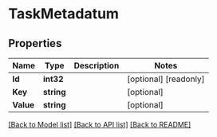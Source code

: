 # TaskMetadatum

## Properties

Name | Type | Description | Notes
------------ | ------------- | ------------- | -------------
**Id** | **int32** |  | [optional] [readonly] 
**Key** | **string** |  | [optional] 
**Value** | **string** |  | [optional] 

[[Back to Model list]](../README.md#documentation-for-models) [[Back to API list]](../README.md#documentation-for-api-endpoints) [[Back to README]](../README.md)


